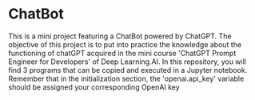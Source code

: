 # ChatBot
This is a mini project featuring a ChatBot powered by ChatGPT.
The objective of this project is to put into practice the knowledge about the functioning of chatGPT acquired in the mini course 'ChatGPT Prompt Engineer for Developers' of Deep Learning.AI.
In this repository, you will find 3 programs that can be copied and executed in a Jupyter notebook.<br />
Remember that in the initialization section, the 'openai.api_key' variable should be assigned your corresponding OpenAI key
